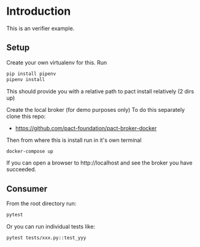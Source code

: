 # Introduction

This is an verifier example.

## Setup

Create your own virtualenv for this. Run

```bash
pip install pipenv
pipenv install
```

This should provide you with a relative path to pact install relatively (2 dirs up)

Create the local broker (for demo purposes only) To do this separately clone this repo:
* https://github.com/pact-foundation/pact-broker-docker

Then from where this is install run in it's own terminal

```bash
docker-compose up
```

If you can open a browser to http://localhost and see the broker you have succeeded.

## Consumer

From the root directory run:

```bash
pytest
```

Or you can run individual tests like:

```bash
pytest tests/xxx.py::test_yyy
```
